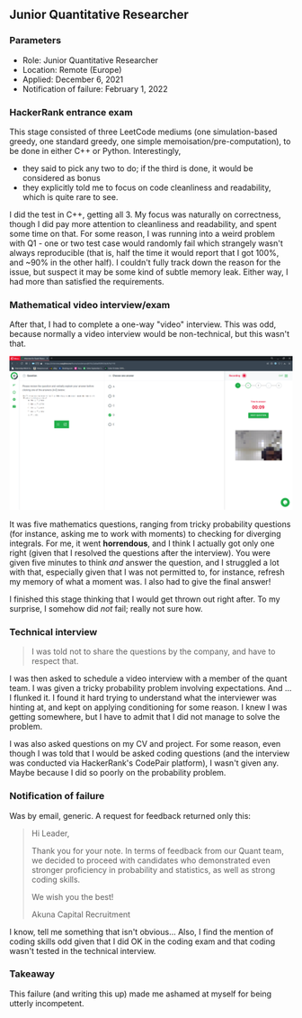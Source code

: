 ## Junior Quantitative Researcher

### Parameters

* Role: Junior Quantitative Researcher
* Location: Remote (Europe)
* Applied: December 6, 2021
* Notification of failure: February 1, 2022

### HackerRank entrance exam

This stage consisted of three LeetCode mediums (one simulation-based greedy, one standard greedy, one simple memoisation/pre-computation), to be done in either C++ or Python. Interestingly, 

* they said to pick any two to do; if the third is done, it would be considered as bonus
* they explicitly told me to focus on code cleanliness and readability, which is quite rare to see. 

I did the test in C++, getting all 3. My focus was naturally on correctness, though I did pay more attention to cleanliness and readability, and spent some time on that. For some reason, I was running into a weird problem with Q1 - one or two test case would randomly fail which strangely wasn't always reproducible (that is, half the time it would report that I got 100%, and ~90% in the other half). I couldn't fully track down the reason for the issue, but suspect it may be some kind of subtle memory leak. Either way, I had more than satisfied the requirements.

### Mathematical video interview/exam

After that, I had to complete a one-way "video" interview. This was odd, because normally a video interview would be non-technical, but this wasn't that. 

![img.png](../../../media/akuna1.png)

It was five mathematics questions, ranging from tricky probability questions (for instance, asking me to work with moments) to checking for diverging integrals. For me, it went **horrendous**, and I think I actually got only one right (given that I resolved the questions after the interview). You were given five minutes to think _and_ answer the question, and I struggled a lot with that, especially given that I was not permitted to, for instance, refresh my memory of what a moment was. I also had to give the final answer!

I finished this stage thinking that I would get thrown out right after. To my surprise, I somehow did _not_ fail; really not sure how.

### Technical interview

> I was told not to share the questions by the company, and have to respect that. 

I was then asked to schedule a video interview with a member of the quant team. I was given a tricky probability problem involving expectations. And ... I flunked it. I found it hard trying to understand what the interviewer was hinting at, and kept on applying conditioning for some reason. I knew I was getting somewhere, but I have to admit that I did not manage to solve the problem.

I was also asked questions on my CV and project. For some reason, even though I was told that I would be asked coding questions (and the interview was conducted via HackerRank's CodePair platform), I wasn't given any. Maybe because I did so poorly on the probability problem. 

### Notification of failure

Was by email, generic. A request for feedback returned only this:

<blockquote>

Hi Leader,

Thank you for your note. In terms of feedback from our Quant team, we decided to proceed with candidates who demonstrated even stronger proficiency in probability and statistics, as well as strong coding skills.

We wish you the best!

Akuna Capital Recruitment

</blockquote>

I know, tell me something that isn't obvious... Also, I find the mention of coding skills odd given that I did OK in the coding exam and that coding wasn't tested in the technical interview. 

### Takeaway

This failure (and writing this up) made me ashamed at myself for being utterly incompetent.